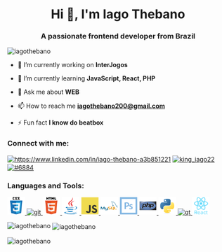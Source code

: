 <h1 align="center">Hi 👋, I'm Iago Thebano</h1>
<h3 align="center">A passionate frontend developer from Brazil</h3>

<p align="left"> <img src="https://komarev.com/ghpvc/?username=iagothebano&label=Profile%20views&color=0e75b6&style=flat" alt="iagothebano" /> </p>

- 🔭 I’m currently working on **InterJogos**

- 🌱 I’m currently learning **JavaScript, React, PHP**

- 💬 Ask me about **WEB**

- 📫 How to reach me **iagothebano200@gmail.com**

- ⚡ Fun fact **I know do beatbox**

<h3 align="left">Connect with me:</h3>
<p align="left">
<a href="https://linkedin.com/in/https://www.linkedin.com/in/iago-thebano-a3b851221" target="blank"><img align="center" src="https://raw.githubusercontent.com/rahuldkjain/github-profile-readme-generator/master/src/images/icons/Social/linked-in-alt.svg" alt="https://www.linkedin.com/in/iago-thebano-a3b851221" height="30" width="40" /></a>
<a href="https://instagram.com/king_iago22" target="blank"><img align="center" src="https://raw.githubusercontent.com/rahuldkjain/github-profile-readme-generator/master/src/images/icons/Social/instagram.svg" alt="king_iago22" height="30" width="40" /></a>
<a href="https://discord.gg/#6884" target="blank"><img align="center" src="https://raw.githubusercontent.com/rahuldkjain/github-profile-readme-generator/master/src/images/icons/Social/discord.svg" alt="#6884" height="30" width="40" /></a>
</p>

<h3 align="left">Languages and Tools:</h3>
<p align="left"> <a href="https://www.w3schools.com/css/" target="_blank" rel="noreferrer"> <img src="https://raw.githubusercontent.com/devicons/devicon/master/icons/css3/css3-original-wordmark.svg" alt="css3" width="40" height="40"/> </a> <a href="https://git-scm.com/" target="_blank" rel="noreferrer"> <img src="https://www.vectorlogo.zone/logos/git-scm/git-scm-icon.svg" alt="git" width="40" height="40"/> </a> <a href="https://www.w3.org/html/" target="_blank" rel="noreferrer"> <img src="https://raw.githubusercontent.com/devicons/devicon/master/icons/html5/html5-original-wordmark.svg" alt="html5" width="40" height="40"/> </a> <a href="https://www.java.com" target="_blank" rel="noreferrer"> <img src="https://raw.githubusercontent.com/devicons/devicon/master/icons/java/java-original.svg" alt="java" width="40" height="40"/> </a> <a href="https://developer.mozilla.org/en-US/docs/Web/JavaScript" target="_blank" rel="noreferrer"> <img src="https://raw.githubusercontent.com/devicons/devicon/master/icons/javascript/javascript-original.svg" alt="javascript" width="40" height="40"/> </a> <a href="https://www.mysql.com/" target="_blank" rel="noreferrer"> <img src="https://raw.githubusercontent.com/devicons/devicon/master/icons/mysql/mysql-original-wordmark.svg" alt="mysql" width="40" height="40"/> </a> <a href="https://www.photoshop.com/en" target="_blank" rel="noreferrer"> <img src="https://raw.githubusercontent.com/devicons/devicon/master/icons/photoshop/photoshop-line.svg" alt="photoshop" width="40" height="40"/> </a> <a href="https://www.php.net" target="_blank" rel="noreferrer"> <img src="https://raw.githubusercontent.com/devicons/devicon/master/icons/php/php-original.svg" alt="php" width="40" height="40"/> </a> <a href="https://www.python.org" target="_blank" rel="noreferrer"> <img src="https://raw.githubusercontent.com/devicons/devicon/master/icons/python/python-original.svg" alt="python" width="40" height="40"/> </a> <a href="https://www.qt.io/" target="_blank" rel="noreferrer"> <img src="https://upload.wikimedia.org/wikipedia/commons/0/0b/Qt_logo_2016.svg" alt="qt" width="40" height="40"/> </a> <a href="https://reactjs.org/" target="_blank" rel="noreferrer"> <img src="https://raw.githubusercontent.com/devicons/devicon/master/icons/react/react-original-wordmark.svg" alt="react" width="40" height="40"/> </a> </p>

<p><img align="left" src="https://github-readme-stats.vercel.app/api/top-langs?username=iagothebano&show_icons=true&locale=en&layout=compact" alt="iagothebano" /></p>

<p>&nbsp;<img align="center" src="https://github-readme-stats.vercel.app/api?username=iagothebano&show_icons=true&locale=en" alt="iagothebano" /></p>

<p><img align="center" src="https://github-readme-streak-stats.herokuapp.com/?user=iagothebano&" alt="iagothebano" /></p>
